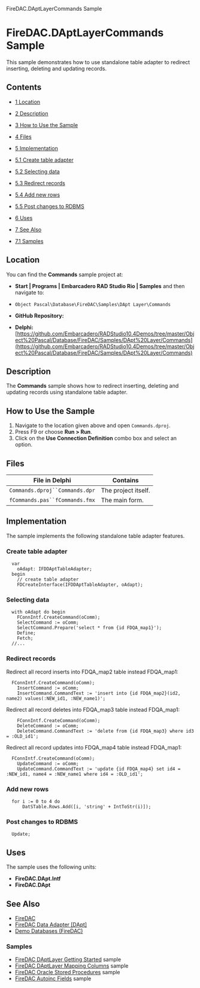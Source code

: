 FireDAC.DAptLayerCommands Sample[]()
# FireDAC.DAptLayerCommands Sample 


This sample demonstrates how to use standalone table adapter to redirect inserting, deleting and updating records.
## Contents



* [1 Location](#Location)
* [2 Description](#Description)
* [3 How to Use the Sample](#How_to_Use_the_Sample)
* [4 Files](#Files)
* [5 Implementation](#Implementation)

* [5.1 Create table adapter](#Create_table_adapter)
* [5.2 Selecting data](#Selecting_data)
* [5.3 Redirect records](#Redirect_records)
* [5.4 Add new rows](#Add_new_rows)
* [5.5 Post changes to RDBMS](#Post_changes_to_RDBMS)

* [6 Uses](#Uses)
* [7 See Also](#See_Also)

* [7.1 Samples](#Samples)


## Location 

You can find the **Commands** sample project at:
* **Start | Programs | Embarcadero RAD Studio Rio | Samples** and then navigate to:

* `Object Pascal\Database\FireDAC\Samples\DApt Layer\Commands`

* **GitHub Repository:**

* **Delphi:**[https://github.com/Embarcadero/RADStudio10.4Demos/tree/master/Object%20Pascal/Database/FireDAC/Samples/DApt%20Layer/Commands](https://github.com/Embarcadero/RADStudio10.4Demos/tree/master/Object%20Pascal/Database/FireDAC/Samples/DApt%20Layer/Commands)

## Description 

The **Commands** sample shows how to redirect inserting, deleting and updating records using standalone table adapter.
## How to Use the Sample 


1.  Navigate to the location given above and open `Commands.dproj`.
2.  Press F9 or choose **Run > Run**.
3.  Click on the **Use Connection Definition** combo box and select an option.

## Files 



| File in Delphi               | Contains          |
|------------------------------|-------------------|
|`Commands.dproj``Commands.dpr`|The project itself.|
|`fCommands.pas``fCommands.fmx`|The main form.     |


## Implementation 

The sample implements the following standalone table adapter features.
### Create table adapter 


```
  var
    oAdapt: IFDDAptTableAdapter;
  begin
    // create table adapter
    FDCreateInterface(IFDDAptTableAdapter, oAdapt);

```



### Selecting data 


```
  with oAdapt do begin
    FConnIntf.CreateCommand(oComm);
    SelectCommand := oComm;
    SelectCommand.Prepare('select * from {id FDQA_map1}');
    Define;
    Fetch;
  //...

```



### Redirect records 

Redirect all record inserts into FDQA_map2 table instead FDQA_map1:
```
  FConnIntf.CreateCommand(oComm);
    InsertCommand := oComm;
    InsertCommand.CommandText := 'insert into {id FDQA_map2}(id2, name2) values(:NEW_id1, :NEW_name1)';

```


Redirect all record deletes into FDQA_map3 table instead FDQA_map1:
```
    FConnIntf.CreateCommand(oComm);
    DeleteCommand := oComm;
    DeleteCommand.CommandText := 'delete from {id FDQA_map3} where id3 = :OLD_id1';

```


Redirect all record updates into FDQA_map4 table instead FDQA_map1:
```
  FConnIntf.CreateCommand(oComm);
    UpdateCommand := oComm;
    UpdateCommand.CommandText := 'update {id FDQA_map4} set id4 = :NEW_id1, name4 = :NEW_name1 where id4 = :OLD_id1';

```



### Add new rows 


```
  for i := 0 to 4 do
      DatSTable.Rows.Add([i, 'string' + IntToStr(i)]);

```



### Post changes to RDBMS 


```
  Update;

```



## Uses 

The sample uses the following units:
* **FireDAC.DApt.Intf**
* **FireDAC.DApt**

## See Also 


* [FireDAC](http://docwiki.embarcadero.com/RADStudio/en/FireDAC)
* [FireDAC Data Adapter [DApt]](http://docwiki.embarcadero.com/RADStudio/en/General_(FireDAC))
* [Demo Databases (FireDAC)](http://docwiki.embarcadero.com/RADStudio/en/Demo_Databases_(FireDAC))

### Samples 


* [FireDAC DAptLayer Getting Started](http://docwiki.embarcadero.com/CodeExamples/en/FireDAC.DAptLayerGettingStarted_Sample) sample
* [FireDAC DAptLayer Mapping Columns](http://docwiki.embarcadero.com/CodeExamples/en/FireDAC.MappingColumns_Sample) sample
* [FireDAC Oracle Stored Procedures](http://docwiki.embarcadero.com/CodeExamples/en/FireDAC.OraclStoredProc_Sample) sample
* [FireDAC Autoinc Fields](http://docwiki.embarcadero.com/CodeExamples/en/FireDAC.AutoincFields_Sample) sample





